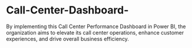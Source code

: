 # Call-Center-Dashboard-
By implementing this Call Center Performance Dashboard in Power BI, the organization aims to elevate its call center operations, enhance customer experiences, and drive overall business efficiency.
